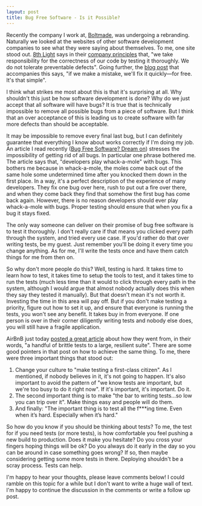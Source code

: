```yaml
---
layout: post
title: Bug Free Software - Is it Possible?
---
```


Recently the company I work at, [Boltmade](http://www.boltmade.com/), was undergoing a rebranding. Naturally we looked at the websites of other software development companies to see what they were saying about themselves. To me, one site stood out. [8th Light](http://8thlight.com/) says in their [company principles](http://www.8thlight.com/principles) that, "we take responsibility for the correctness of our code by testing it thoroughly. We do not tolerate preventable defects". Going further, the [blog post](http://blog.8thlight.com/eric-smith/2013/04/08/we-are-principled-6.html) that accompanies this says, "if we make a mistake, we'll fix it quickly—for free. It's that simple".

I think what strikes me most about this is that it's surprising at all. Why shouldn't this just be how software development is done? Why do we just accept that all software will have bugs? It is true that is technically impossible to remove all possible bugs from a piece of software. But I think that an over acceptance of this is leading us to create software with far more defects than should be acceptable.

It may be impossible to remove every final last bug, but I can definitely guarantee that everything I know about works correctly if I'm doing my job. An article I read recently ([Bug Free Software? Dream on](http://www.infoworld.com/d/developer-world/bug-free-software-dream-554)) stresses the impossibility of getting rid of all bugs. In particular one phrase bothered me. The article says that, "developers play whack-a-mole" with bugs. This bothers me because in whack-a-mole, the moles come back out of the same hole some undetermined time after you knocked them down in the first place. In a way, it's a perfect description of the experience of many developers. They fix one bug over here, rush to put out a fire over there, and when they come back they find that somehow the first bug has come back again. However, there is no reason developers should ever play whack-a-mole with bugs. Proper testing should ensure that when you fix a bug it stays fixed.

The only way someone can deliver on their promise of bug free software is to test it thoroughly. I don't really care if that means you clicked every path through the system, and tried every use case. If you'd rather do that over writing tests, be my guest. Just remember you'll be doing it every time you change anything. As for me, I'll write the tests once and have them catch things for me from then on.

So why don't more people do this? Well, testing is hard. It takes time to learn how to test, it takes time to setup the tools to test, and it takes time to run the tests (much less time than it would to click through every path in the system, although I would argue that almost nobody actually does this when they say they tested it manually). But that doesn't mean it's not worth it. Investing the time in this area will pay off. But if you don't make testing a priority, figure out how to set it up, and ensure that everyone is running the tests, you won't see any benefit. It takes buy in from everyone. If one person is over in their corner diligently writing tests and nobody else does, you will still have a fragile application.

AirBnB just today [posted a great article](http://nerds.airbnb.com/testing-at-airbnb/) about how they went from, in their words, "a handful of brittle tests to a large, resilient suite". There are some good pointers in that post on how to achieve the same thing. To me, there were three important things that stood out:

1. <span>Change your culture to "make testing a first-class citizen". As I mentioned, if nobody believes in it, it's not going to happen. It's also important to avoid the pattern of "we know tests are important, but we're too busy to do it right now". If it's important, it's important. Do it.</span>
2. <span>The second important thing is to make "the bar to writing tests...so low you can trip over it". Make things easy and people will do them.</span>
3. <span>And finally: "The important thing is to test all the f***ing time. Even when it’s hard. Especially when it’s hard."</span>

So how do you know if you should be thinking about tests? To me, the test for if you need tests (or more tests), is how comfortable you feel pushing a new build to production. Does it make you hesitate? Do you cross your fingers hoping things will be ok? Do you always do it early in the day so you can be around in case something goes wrong? If so, then maybe considering getting some more tests in there. Deploying shouldn't be a scray process. Tests can help.

I'm happy to hear your thoughts, please leave comments below! I could ramble on this topic for a while but I don't want to write a huge wall of text. I'm happy to continue the discussion in the comments or write a follow up post.






